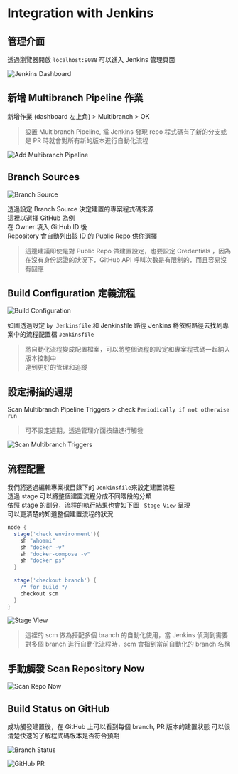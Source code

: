 # Integration with Jenkins


## 管理介面

透過瀏覽器開啟 `localhost:9088` 
可以進入 Jenkins 管理頁面

![Jenkins Dashboard](./assets/jenkins_dashboard.png)



## 新增 Multibranch Pipeline 作業 

新增作業 (dashboard 左上角) > Multibranch > OK

>
> 設置 Multibranch Pipeline, 當 Jenkins 發現 repo 程式碼有了新的分支或是 PR 時就會對所有新的版本進行自動化流程
>

![Add Multibranch Pipeline](./assets/multibranch_pipeline.png)



## Branch Sources

![Branch Source](./assets/branch_source.png)

透過設定 Branch Source 決定建置的專案程式碼來源  
這裡以選擇 GitHub 為例  
在 Owner 填入 GitHub ID 後  
Repository 會自動列出該 ID 的 Public Repo 供你選擇  

> 這邊建議即使是對 Public Repo 做建置設定，也要設定 Credentials ，因為在沒有身份認證的狀況下，GitHub API 呼叫次數是有限制的，而且容易沒有回應



## Build Configuration 定義流程

![Build Configuration](./assets/build_configuration.png)

如圖透過設定 `by Jenkinsfile` 和 Jenkinsfile 路徑
Jenkins 將依照路徑去找到專案中的流程配置檔 `Jenkinsfile `

> 將自動化流程變成配置檔案，可以將整個流程的設定和專案程式碼一起納入版本控制中  
> 達到更好的管理和追蹤



## 設定掃描的週期

Scan Multibranch Pipeline Triggers > check `Periodically if not otherwise run`

> 可不設定週期，透過管理介面按鈕進行觸發

![Scan Multibranch Triggers](./assets/scan_multibranch_triggers.png)



## 流程配置

我們將透過編輯專案根目錄下的 `Jenkinsfile`來設定建置流程  
透過 stage 可以將整個建置流程分成不同階段的分類  
依照 stage 的劃分，流程的執行結果也會如下圖 ` Stage View` 呈現  
可以更清楚的知道整個建置流程的狀況

```groovy
node {
  stage('check environment'){
    sh "whoami"
    sh "docker -v"
    sh "docker-compose -v"
    sh "docker ps"
  }
  
  stage('checkout branch') {
    /* for build */
    checkout scm
  }
}
```

![Stage View](./assets/stage_view.png)

> 這裡的 scm 做為搭配多個 branch 的自動化使用，當 Jenkins 偵測到需要對多個 branch 進行自動化流程時，scm 會指到當前自動化的 branch 名稱



## 手動觸發 Scan Repository Now

![Scan Repo Now](assets/scan_repo_now.png)



## Build Status on GitHub

成功觸發建置後，在 GitHub 上可以看到每個 branch, PR 版本的建置狀態
可以很清楚快速的了解程式碼版本是否符合預期

![Branch Status](assets/branch_status.png)

![GitHub PR](assets/github_pr.png)
